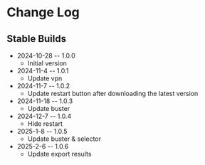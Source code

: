# Change Log

## Stable Builds

* 2024-10-28 -- 1.0.0
  * Initial version
* 2024-11-4 -- 1.0.1
  * Update vpn
* 2024-11-7 -- 1.0.2
  * Update restart button after downloading the latest version
* 2024-11-18 -- 1.0.3
  * Update buster
* 2024-12-7 -- 1.0.4
  * Hide restart
* 2025-1-8 -- 1.0.5
  * Update buster & selector
* 2025-2-6 -- 1.0.6
  * Update export results
